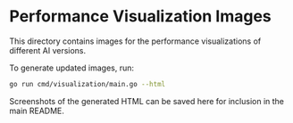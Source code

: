 # Performance Visualization Images

This directory contains images for the performance visualizations of different AI versions.

To generate updated images, run:

```bash
go run cmd/visualization/main.go --html
```

Screenshots of the generated HTML can be saved here for inclusion in the main README.
